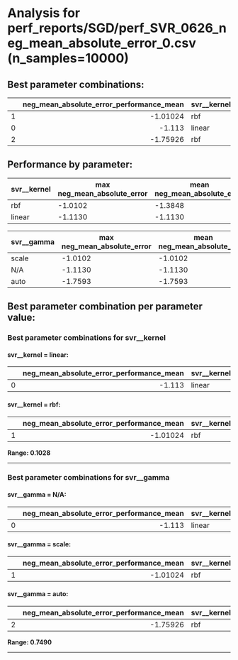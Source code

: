 # Analysis for perf_reports/SGD/perf_SVR_0626_neg_mean_absolute_error_0.csv (n_samples=10000)

## Best parameter combinations:

|    |   neg_mean_absolute_error_performance_mean | svr__kernel   | svr__gamma   |
|---:|-------------------------------------------:|:--------------|:-------------|
|  1 |                                   -1.01024 | rbf           | scale        |
|  0 |                                   -1.113   | linear        | N/A          |
|  2 |                                   -1.75926 | rbf           | auto         |

## Performance by parameter:

|svr__kernel |max neg_mean_absolute_error |mean neg_mean_absolute_error |
|---|---|---|
|rbf             | -1.0102| -1.3848|
|linear          | -1.1130| -1.1130|


|svr__gamma |max neg_mean_absolute_error |mean neg_mean_absolute_error |
|---|---|---|
|scale           | -1.0102| -1.0102|
|N/A             | -1.1130| -1.1130|
|auto            | -1.7593| -1.7593|


## Best parameter combination per parameter value:


### Best parameter combinations for svr__kernel


#### svr__kernel = linear:

|    |   neg_mean_absolute_error_performance_mean | svr__kernel   | svr__gamma   |
|---:|-------------------------------------------:|:--------------|:-------------|
|  0 |                                     -1.113 | linear        | N/A          |
#### svr__kernel = rbf:

|    |   neg_mean_absolute_error_performance_mean | svr__kernel   | svr__gamma   |
|---:|-------------------------------------------:|:--------------|:-------------|
|  1 |                                   -1.01024 | rbf           | scale        |

**Range: 0.1028**

---

### Best parameter combinations for svr__gamma


#### svr__gamma = N/A:

|    |   neg_mean_absolute_error_performance_mean | svr__kernel   | svr__gamma   |
|---:|-------------------------------------------:|:--------------|:-------------|
|  0 |                                     -1.113 | linear        | N/A          |
#### svr__gamma = scale:

|    |   neg_mean_absolute_error_performance_mean | svr__kernel   | svr__gamma   |
|---:|-------------------------------------------:|:--------------|:-------------|
|  1 |                                   -1.01024 | rbf           | scale        |
#### svr__gamma = auto:

|    |   neg_mean_absolute_error_performance_mean | svr__kernel   | svr__gamma   |
|---:|-------------------------------------------:|:--------------|:-------------|
|  2 |                                   -1.75926 | rbf           | auto         |

**Range: 0.7490**

---
